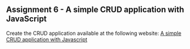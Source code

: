 ## Assignment 6 - A simple CRUD application with JavaScript
Create the CRUD application available at the following website: [A simple CRUD application with Javascript](https://medium.com/@etiennerouzeaud/a-simple-crud-application-with-javascript-ebc82f688c59#.ulx4d4cx6)